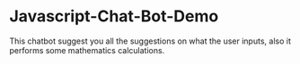 # Javascript-Chat-Bot-Demo
This chatbot suggest you all the suggestions on what the user inputs, also it performs some mathematics calculations.
